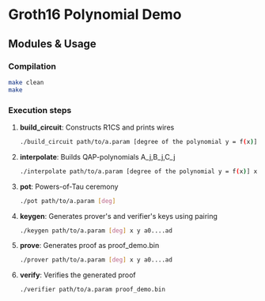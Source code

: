 # Groth16 Polynomial Demo

## Modules & Usage

### Compilation

```bash
make clean
make
```

### Execution steps

1. **build_circuit**: Constructs R1CS and prints wires
   ```bash
   ./build_circuit path/to/a.param [degree of the polynomial y = f(x)] x y a0…ad
   ```
2. **interpolate**: Builds QAP-polynomials A_j,B_j,C_j
   ```bash
   ./interpolate path/to/a.param [degree of the polynomial y = f(x)] x y a0…ad
   ```
3. **pot**: Powers-of-Tau ceremony
   ```bash
   ./pot path/to/a.param [deg]
   ```

4. **keygen**: Generates prover's and verifier's keys using pairing
   ```bash
   ./keygen path/to/a.param [deg] x y a0....ad
   ```

5. **prove**: Generates proof as proof_demo.bin
   ```bash
   ./prover path/to/a.param [deg] x y a0....ad
   ```

6. **verify**: Verifies the generated proof
   ```bash
   ./verifier path/to/a.param proof_demo.bin
   ```